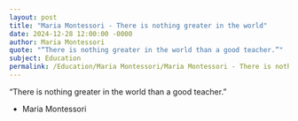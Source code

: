 ```yaml
---
layout: post
title: "Maria Montessori - There is nothing greater in the world"
date: 2024-12-28 12:00:00 -0000
author: Maria Montessori
quote: "“There is nothing greater in the world than a good teacher.”"
subject: Education
permalink: /Education/Maria Montessori/Maria Montessori - There is nothing greater in the world
---
```


“There is nothing greater in the world than a good teacher.”

- Maria Montessori
